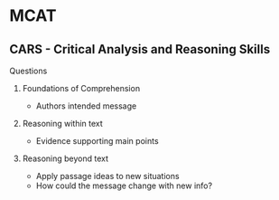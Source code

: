 # MCAT

## CARS - Critical Analysis and Reasoning Skills

Questions

1. Foundations of Comprehension
    - Authors intended message

2. Reasoning within text
    - Evidence supporting main points

3. Reasoning beyond text
    - Apply passage ideas to new situations
    - How could the message change with new info?
